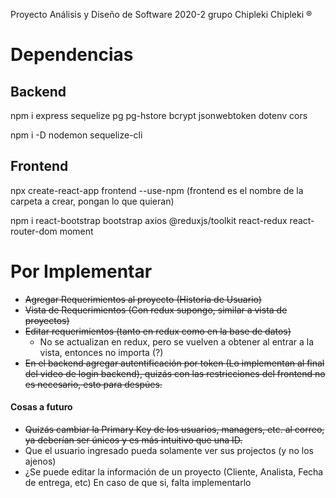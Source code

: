 Proyecto Análisis y Diseño de Software 2020-2 grupo Chipleki Chipleki ®

# Dependencias
## Backend
npm i express sequelize pg pg-hstore bcrypt jsonwebtoken dotenv cors

npm i -D nodemon sequelize-cli
## Frontend
npx create-react-app frontend --use-npm      (frontend es el nombre de la carpeta a crear, pongan lo que quieran)

npm i react-bootstrap bootstrap axios @reduxjs/toolkit react-redux react-router-dom moment

# Por Implementar
* ~~Agregar Requerimientos al proyecto (Historia de Usuario)~~
* ~~Vista de Requerimientos (Con redux supongo, similar a vista de proyectos)~~
* ~~Editar requerimientos (tanto en redux como en la base de datos)~~
  + No se actualizan en redux, pero se vuelven a obtener al entrar a la vista, entonces no importa (?)
* ~~En el backend agregar autentificación por token (Lo implementan al final del video de login backend), quizás con las restricciones del frontend no es necesario, esto para despúes.~~
#### Cosas a futuro
* ~~Quizás cambiar la Primary Key de los usuarios, managers, etc. al correo, ya deberían ser únicos y es más intuitivo que una ID.~~
* Que el usuario ingresado pueda solamente ver sus projectos (y no los ajenos)
* ¿Se puede editar la información de un proyecto (Cliente, Analista, Fecha de entrega, etc) En caso de que si, falta implementarlo
